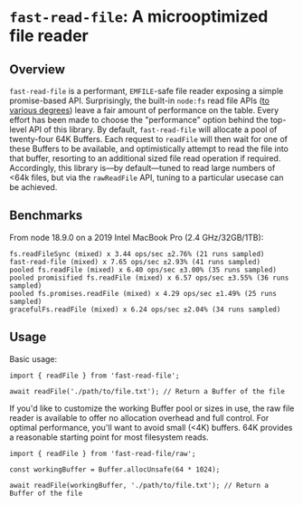 # `fast-read-file`: A microoptimized file reader

## Overview

`fast-read-file` is a performant, `EMFILE`-safe file reader exposing a simple promise-based API. Surprisingly, the built-in `node:fs` read file APIs ([to various degrees](https://github.com/nodejs/node/issues/37583)) leave a fair amount of performance on the table. Every effort has been made to choose the "performance" option behind the top-level API of this library. By default, `fast-read-file` will allocate a pool of twenty-four 64K Buffers. Each request to `readFile` will then wait for one of these Buffers to be available, and optimistically attempt to read the file into that buffer, resorting to an additional sized file read operation if required. Accordingly, this library is—by default—tuned to read large numbers of <64k files, but via the `rawReadFile` API, tuning to a particular usecase can be achieved.

## Benchmarks

From node 18.9.0 on a 2019 Intel MacBook Pro (2.4 GHz/32GB/1TB):

```
fs.readFileSync (mixed) x 3.44 ops/sec ±2.76% (21 runs sampled)
fast-read-file (mixed) x 7.65 ops/sec ±2.93% (41 runs sampled)
pooled fs.readFile (mixed) x 6.40 ops/sec ±3.00% (35 runs sampled)
pooled promisified fs.readFile (mixed) x 6.57 ops/sec ±3.55% (36 runs sampled)
pooled fs.promises.readFile (mixed) x 4.29 ops/sec ±1.49% (25 runs sampled)
gracefulFs.readFile (mixed) x 6.24 ops/sec ±2.04% (34 runs sampled)
```

## Usage

Basic usage:

```
import { readFile } from 'fast-read-file';

await readFile('./path/to/file.txt'); // Return a Buffer of the file
```

If you'd like to customize the working Buffer pool or sizes in use, the raw file reader is available to offer no allocation overhead and full control. For optimal performance, you'll want to avoid small (<4K) buffers. 64K provides a reasonable starting point for most filesystem reads.

```
import { readFile } from 'fast-read-file/raw';

const workingBuffer = Buffer.allocUnsafe(64 * 1024);

await readFile(workingBuffer, './path/to/file.txt'); // Return a Buffer of the file
```
